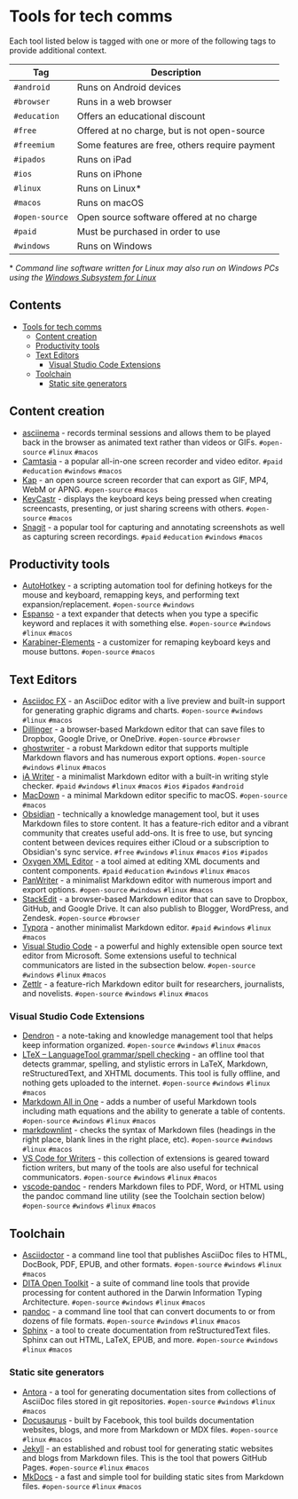 # Tools for tech comms

Each tool listed below is tagged with one or more of the following tags to
provide additional context.

| Tag            | Description                                    |
| -------------- | ---------------------------------------------- |
| `#android`     | Runs on Android devices                        |
| `#browser`     | Runs in a web browser                          |
| `#education`   | Offers an educational discount                 |
| `#free`        | Offered at no charge, but is not open-source   |
| `#freemium`    | Some features are free, others require payment |
| `#ipados`      | Runs on iPad                                   |
| `#ios`         | Runs on iPhone                                 |
| `#linux`       | Runs on Linux*                                 |
| `#macos`       | Runs on macOS                                  |
| `#open-source` | Open source software offered at no charge      |
| `#paid`        | Must be purchased in order to use              |
| `#windows`     | Runs on Windows                                |

\* *Command line software written for Linux may also run on Windows PCs using
the [Windows Subsystem for Linux](https://docs.microsoft.com/en-us/windows/wsl/about)*

## Contents<!-- omit in toc -->

- [Tools for tech comms](#tools-for-tech-comms)
  - [Content creation](#content-creation)
  - [Productivity tools](#productivity-tools)
  - [Text Editors](#text-editors)
    - [Visual Studio Code Extensions](#visual-studio-code-extensions)
  - [Toolchain](#toolchain)
    - [Static site generators](#static-site-generators)

## Content creation

- [asciinema](https://asciinema.org) - records terminal sessions and allows
  them to be played back in the browser as animated text rather than videos or
  GIFs. `#open-source` `#linux` `#macos`
- [Camtasia](https://www.techsmith.com/video-editor.html) - a popular
  all-in-one screen recorder and video editor. `#paid` `#education`
  `#windows` `#macos`
- [Kap](https://getkap.co) - an open source screen recorder that can export as
  GIF, MP4, WebM or APNG. `#open-source` `#macos`
- [KeyCastr](https://github.com/keycastr/keycastr) - displays the keyboard keys
  being pressed when creating screencasts, presenting, or just sharing screens
  with others. `#open-source` `#macos`
- [Snagit](https://www.techsmith.com/screen-capture.html) - a popular tool for
  capturing and annotating screenshots as well as capturing screen recordings.
  `#paid` `#education` `#windows` `#macos`

## Productivity tools

- [AutoHotkey](https://www.autohotkey.com/) - a scripting automation tool for
  defining hotkeys for the mouse and keyboard, remapping keys, and performing
  text expansion/replacement. `#open-source` `#windows`
- [Espanso](https://espanso.org) - a text expander that detects when you type a
  specific keyword and replaces it with something else. `#open-source`
  `#windows` `#linux` `#macos`
- [Karabiner-Elements](https://karabiner-elements.pqrs.org/) - a customizer for
  remaping keyboard keys and mouse buttons. `#open-source` `#macos`

## Text Editors

- [Asciidoc FX](https://asciidocfx.com) - an AsciiDoc editor with a live
  preview and built-in support for generating graphic digrams and charts.
  `#open-source` `#windows` `#linux` `#macos`
- [Dillinger](https://dillinger.io/) - a browser-based Markdown editor that can
  save files to Dropbox, Google Drive, or OneDrive. `#open-source`
  `#browser`
- [ghostwriter](https://wereturtle.github.io/ghostwriter/) - a robust Markdown
  editor that supports multiple Markdown flavors and has numerous export
  options. `#open-source` `#windows` `#linux` `#macos`
- [iA Writer](https://ia.net/writer) - a minimalist Markdown editor with a
  built-in writing style checker. `#paid` `#windows` `#linux` `#macos` `#ios`
  `#ipados` `#android`
- [MacDown](https://macdown.uranusjr.com/) - a minimal Markdown editor specific
  to macOS. `#open-source` `#macos`
- [Obsidian](https://obsidian.md/) - technically a knowledge management tool,
  but it uses Markdown files to store content. It has a feature-rich editor and
  a vibrant community that creates useful add-ons. It is free to use, but
  syncing content between devices requires either iCloud or a subscription to
  Obsidian's sync service. `#free` `#windows` `#linux` `#macos` `#ios` `#ipados`
- [Oxygen XML Editor](https://www.oxygenxml.com) - a tool aimed at editing XML
  documents and content components. `#paid` `#education` `#windows`
  `#linux` `#macos`
- [PanWriter](https://panwriter.com) - a minimalist Markdown editor with
  numerous import and export options. `#open-source` `#windows` `#linux`
  `#macos`
- [StackEdit](https://stackedit.io/) - a browser-based Markdown editor that can
  save to Dropbox, GitHub, and Google Drive. It can also publish to Blogger,
  WordPress, and Zendesk. `#open-source` `#browser`
- [Typora](https://typora.io/) - another minimalist Markdown editor. `#paid`
  `#windows` `#linux` `#macos`
- [Visual Studio Code](https://code.visualstudio.com/) - a powerful and highly
  extensible open source text editor from Microsoft. Some extensions useful to
  technical communicators are listed in the subsection below. `#open-source`
  `#windows` `#linux` `#macos`
- [Zettlr](https://www.zettlr.com/) - a feature-rich Markdown editor built for
  researchers, journalists, and novelists. `#open-source` `#windows` `#linux`
  `#macos`

### Visual Studio Code Extensions

- [Dendron](https://www.dendron.so) - a note-taking and knowledge management
  tool that helps keep information organized. `#open-source` `#windows`
  `#linux` `#macos`
- [LTeX – LanguageTool grammar/spell checking](https://valentjn.github.io/ltex/)
  \- an offline tool that detects grammar, spelling, and stylistic errors in
  LaTeX, Markdown, reStructuredText, and XHTML documents. This tool is fully
  offline, and nothing gets uploaded to the internet. `#open-source` `#windows`
  `#linux` `#macos`
- [Markdown All in One](https://marketplace.visualstudio.com/items?itemName=yzhang.markdown-all-in-one)
  \- adds a number of useful Markdown tools including math equations and the
  ability to generate a table of contents. `#open-source` `#windows` `#linux`
  `#macos`
- [markdownlint](https://marketplace.visualstudio.com/items?itemName=DavidAnson.vscode-markdownlint)
  \- checks the syntax of Markdown files (headings in the right place, blank
  lines in the right place, etc). `#open-source` `#windows` `#linux` `#macos`
- [VS Code for Writers](https://marketplace.visualstudio.com/items?itemName=danspinola.vscode-for-writers)
  \- this collection of extensions is geared toward fiction writers, but many
  of the tools are also useful for technical communicators. `#open-source`
  `#windows` `#linux` `#macos`
- [vscode-pandoc](https://marketplace.visualstudio.com/items?itemName=ChrisChinchilla.vscode-pandoc)
  \- renders Markdown files to PDF, Word, or HTML using the pandoc command line
  utility (see the Toolchain section below) `#open-source` `#windows` `#linux`
  `#macos`

## Toolchain

- [Asciidoctor](https://asciidoctor.org/) - a command line tool that publishes
  AsciiDoc files to HTML, DocBook, PDF, EPUB, and other formats. `#open-source`
  `#windows`  `#linux` `#macos`
- [DITA Open Toolkit](https://www.dita-ot.org/) - a suite of command line tools
  that provide processing for content authored in the Darwin Information Typing
  Architecture. `#open-source` `#windows` `#linux` `#macos`
- [pandoc](https://pandoc.org/) - a command line tool that can convert
  documents to or from dozens of file formats. `#open-source` `#windows`
  `#linux` `#macos`
- [Sphinx](https://www.sphinx-doc.org/) - a tool to create documentation from
  reStructuredText files. Sphinx can out HTML, LaTeX, EPUB, and more.
  `#open-source` `#windows` `#linux` `#macos`

### Static site generators

- [Antora](https://antora.org/) - a tool for generating documentation sites
  from collections of AsciiDoc files stored in git repositories. `#open-source`
  `#windows` `#linux` `#macos`
- [Docusaurus](https://docusaurus.io) - built by Facebook, this tool builds
  documentation websites, blogs, and more from Markdown or MDX files.
  `#open-source` `#linux` `#macos`
- [Jekyll](https://jekyllrb.com/) - an established and robust tool for
  generating static websites and blogs from Markdown files. This is the tool
  that powers GitHub Pages. `#open-source` `#linux` `#macos`
- [MkDocs](https://www.mkdocs.org/) - a fast and simple tool for building
  static sites from Markdown files. `#open-source` `#linux` `#macos`
